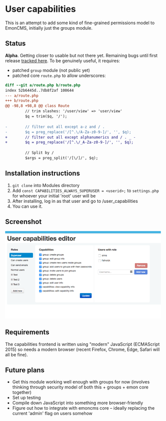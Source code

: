 # User capabilities

This is an attempt to add some kind of fine-grained permissions model to EmonCMS, initially just the groups module.

## Status

**Alpha**.  Getting closer to usable but not there yet.  Remaining bugs until first release [tracked here](https://github.com/takkaria/emoncms-user-capabilities/issues?q=is%3Aissue+is%3Aopen+label%3AMVP).  To be genuinely useful, it requires:

* patched `group` module (not public yet)
* patched core `route.php` to allow underscores:

```patch
diff --git a/route.php b/route.php
index 52b6445d..7db8f2af 100644
--- a/route.php
+++ b/route.php
@@ -98,8 +98,8 @@ class Route
         // trim slashes: '/user/view' => 'user/view'
         $q = trim($q, '/');
 
-        // filter out all except a-z and / .
-        $q = preg_replace('/[^.\/A-Za-z0-9-]/', '', $q);
+        // filter out all except alphanumerics and / . _ -
+        $q = preg_replace('/[^.\/_A-Za-z0-9-]/', '', $q);
 
         // Split by /
         $args = preg_split('/[\/]/', $q);
```

## Installation instructions

1. `git clone` into Modules directory
2. Add `const CAPABILITIES_ALWAYS_SUPERUSER = <userid>;` to `settings.php` for whoever your initial 'root' user will be
3. After installing, log in as that user and go to <emoncms url>/user_capabilities
4. You can use it.

## Screenshot

![readme.png](readme.png)

## Requirements

The capabilities frontend is written using "modern" JavaScript (ECMAScript 2015) so needs a modern browser (recent Firefox, Chrome, Edge, Safari will all be fine).

## Future plans

- Get this module working well enough with groups for now (involves thinking through security model of both this + groups + emon core together)
- Set up testing
- Compile down JavaScript into something more browser-friendly
- Figure out how to integrate with emoncms core – ideally replacing the current 'admin' flag on users somehow

